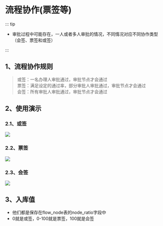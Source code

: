 # 流程协作(票签等)
<!-- @include: ../other/betweengg.md -->

::: tip 
- 审批过程中可能存在，一人或者多人审批的情况，不同情况对应不同协作类型（会签、票签和或签）

:::

## 1、流程协作规则
> 或签：一名办理人审批通过，审批节点才会通过  
> 票签：满足设定的通过率，部分审批人审批通过，审批节点才会通过  
> 会签：所有审批人审批通过，审批节点才会通过


## 2、使用演示
### 2.1、或签
<img src="https://foruda.gitee.com/images/1733192550833087867/e28c8a1c_2218307.png"/>

### 2.2、票签
<img src="https://foruda.gitee.com/images/1733192752351796936/ab226443_2218307.png"/>

### 2.3、会签
<img src="https://foruda.gitee.com/images/1733192611266477094/d5d920aa_2218307.png"/>


## 3、入库值
- 他们都是保存在flow_node表的node_ratio字段中  
- 0就是或签，0-100就是票签，100就是会签